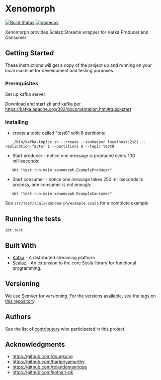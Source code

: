 # Xenomorph

[![Build Status](https://travis.oncue.verizon.net/iptv/xenomorph.svg?token=sG4K5rLKPjKXqXjsTKAM&branch=master)](https://travis.oncue.verizon.net/iptv/xenomorph)
[![codecov](https://codecov.oncue.verizon.net/ghe/iptv/xenomorph/branch/master/graph/badge.svg)](https://codecov.oncue.verizon.net/ghe/iptv/xenomorph)

Xenomorph provides Scalaz Streams wrapper for Kafka Producer and Consumer

## Getting Started

These instructions will get a copy of the project up and running on your local machine for development and testing purposes. 

### Prerequisites

Set up kafka server:


Download and start zk and kafka per https://kafka.apache.org/082/documentation.html#quickstart

### Installing

* create a topic called "test8" with 8 partitions:
```
   ./bin/kafka-topics.sh --create --zookeeper localhost:2181 --replication-factor 1 --partitions 8 --topic test8
```
* Start producer - notice one message is produced every 100 milliseconds:
```
   sbt "test:run-main xenomorph.ExampleProducer"
```
* Start consumer - notice one message takes 250 milliseconds to process, one consumer is not enough:
```
   sbt "test:run-main xenomorph.ExampleConsumer"
```

See `src/test/scala/xenomorph/example.scala` for a complete example

## Running the tests

`sbt test`

## Built With

* [Kafka](https://kafka.apache.org/082/documentation.html) - A distributed streaming platform
* [Scalaz](https://github.com/scalaz/scalaz) - An extension to the core Scala library for functional programming.

## Versioning

We use [SemVer](http://semver.org/) for versioning. For the versions available, see the [tags on this repository](./tags).

## Authors

See the list of [contributors](./graphs/contributors) who participated in this project.

## Acknowledgments

* https://github.com/dougkang
* https://github.com/haripriyamurthy
* https://github.com/rolandomanrique
* https://github.com/kothari-pk
